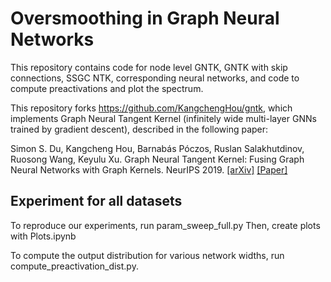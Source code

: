 # Oversmoothing in Graph Neural Networks

This repository contains code for node level GNTK, GNTK with skip connections, SSGC NTK, corresponding neural networks, and code to compute preactivations and plot the spectrum. 

This repository forks https://github.com/KangchengHou/gntk, which implements Graph Neural Tangent Kernel (infinitely wide multi-layer GNNs trained by gradient descent), described in the following paper:

Simon S. Du, Kangcheng Hou, Barnabás Póczos, Ruslan Salakhutdinov, Ruosong Wang, Keyulu Xu. Graph Neural Tangent Kernel: Fusing Graph Neural Networks with Graph Kernels. NeurIPS 2019. [[arXiv]](https://arxiv.org/abs/1905.13192) [[Paper]](https://papers.nips.cc/paper/8809-graph-neural-tangent-kernel-fusing-graph-neural-networks-with-graph-kernels)

## Experiment for all datasets
To reproduce our experiments, run param_sweep_full.py
Then, create plots with Plots.ipynb

To compute the output distribution for various network widths, run compute_preactivation_dist.py.
